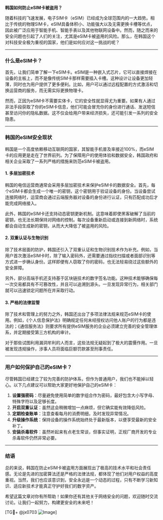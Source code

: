 **韩国如何防止eSIM卡被盗用？**

随着科技的飞速发展，电子SIM卡（eSIM）已经成为全球范围内的一大趋势。相比于传统的物理SIM卡，eSIM具备体积小、功能强大以及无需更换卡槽等优点，因此被广泛应用于智能手机、智能手表以及其他物联网设备中。然而，随之而来的安全问题也引起了人们的关注，尤其是eSIM卡被盗用的风险。那么，在韩国这个对科技安全极为重视的国家，他们是如何应对这一挑战的呢？

---

### 什么是eSIM卡？

首先，让我们简单了解一下eSIM卡。eSIM是一种嵌入式芯片，它可以直接焊接在设备的主板上，而不是像传统SIM卡那样需要插入卡槽。这种设计让设备更加轻薄，同时也为用户提供了更多便利。比如，用户可以通过远程配置的方式激活和切换运营商的服务，而无需实际更换物理卡。

然而，正因为eSIM卡不需要实体卡，它的安全性就显得尤为重要。如果有人通过非法手段获取了你的eSIM卡信息，他们可能会冒充你的身份进行通话、发送短信甚至访问你的隐私数据。这不仅会给用户带来经济损失，还可能引发一系列的安全隐患。

---

### 韩国的eSIM安全现状

韩国是一个高度依赖移动互联网的国家，其智能手机普及率接近100%，而eSIM卡的应用更是走在了世界前列。为了保障用户的使用体验和数据安全，韩国政府和相关企业采取了一系列严格的措施来防范eSIM卡被盗用。

#### 1. **多层加密技术**
韩国的电信运营商通常会采用多层加密技术来保护eSIM卡的数据安全。首先，每个eSIM卡都会生成一个唯一的密钥，这个密钥用于验证设备的身份。当设备尝试连接网络时，运营商会通过云端服务器对设备的身份进行认证，只有匹配成功后才能完成网络接入。

此外，韩国的eSIM卡还支持动态密钥更新机制。这意味着即使黑客破解了当前的密钥，也无法长期保持对网络的控制。每次设备重新启动或连接到新网络时，系统都会自动生成新的密钥，从而大大降低了被盗用的风险。

#### 2. **双重认证与生物识别**
除了技术层面的防护，韩国还引入了双重认证和生物识别技术作为补充。例如，当用户首次激活eSIM卡时，除了输入密码外，还需要通过指纹扫描或者面部识别等方式进一步确认身份。这样即便有人窃取了你的密码，也无法轻易绕过这些额外的安全屏障。

另外，部分高端手机还支持基于区块链技术的数字签名功能。这种技术能够确保每一次交易都具有不可篡改性，并且可以追溯到源头。一旦发现异常行为，相关部门就可以迅速锁定问题所在并采取行动。

#### 3. **严格的法律监管**
除了技术和管理上的努力之外，韩国还出台了多项法律法规来规范eSIM卡的使用。例如，《个人信息保护法》明确规定任何未经授权访问他人账户的行为都是违法的；《通信服务法》则要求所有提供eSIM服务的企业必须建立完善的安全管理体系，并定期接受第三方机构的审计。

对于那些试图利用漏洞牟利的人而言，这些法规无疑起到了极大的震慑作用。一旦被发现违规操作，涉事人员将面临巨额罚款甚至刑事责任。

---

### 用户如何保护自己的eSIM卡？

尽管韩国已经建立了较为完善的防护体系，但作为普通用户，我们也不能掉以轻心。以下几点建议可以帮助大家更好地保护自己的eSIM卡：

1. **设置强密码**：尽量避免使用简单的数字组合作为密码，最好包含大小写字母、特殊字符以及足够长度。
2. **开启双重认证**：虽然这会稍微增加一点麻烦，但它确实能有效降低风险。
3. **定期检查账单**：注意查看每月的消费明细，及时发现异常情况。
4. **升级操作系统**：保持设备的操作系统始终处于最新版本，以便享受最新的安全补丁。
5. **安装杀毒软件**：虽然听起来有点老生常谈，但事实证明，正规厂商开发的专业杀毒软件仍然非常必要。

---

### 结语

总的来说，韩国在防止eSIM卡被盗用方面展现出了极高的技术水平和社会责任感。无论是先进的加密算法还是严格的法律法规，都体现了他们对用户权益的高度重视。当然，我们也应该意识到，安全永远是一个动态的过程，只有不断学习新知识、适应新技术才能真正守护好我们的数字资产。

希望这篇文章对你有所帮助！如果你还有其他关于网络安全的问题，欢迎随时交流讨论。让我们一起努力，构建更安全的未来吧！

[TG💪+ @jx0703 ![Image](https://github.com/user-attachments/assets/dbca1d08-cadb-493c-b0ec-ad6f7a83f270)]